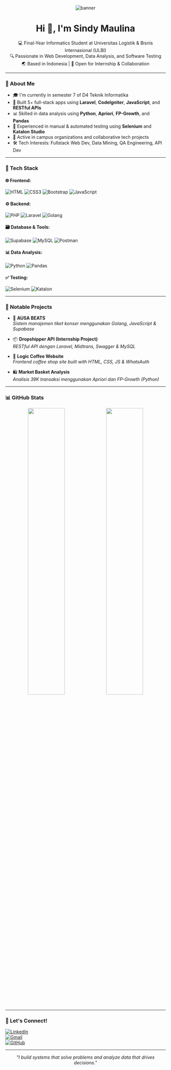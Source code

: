 <!-- Optional banner (bisa kamu ganti dengan link banner dari Canva bertema biru) -->
<p align="center">
  <img src="https://your-banner-link.com" alt="banner" />
</p>

<h1 align="center">Hi 👋, I'm Sindy Maulina</h1>
<p align="center">
  💻 Final-Year Informatics Student at Universitas Logistik & Bisnis Internasional (ULBI)  
  <br/>
  🔍 Passionate in Web Development, Data Analysis, and Software Testing  
  <br/>
  🌏 Based in Indonesia | 💼 Open for Internship & Collaboration
</p>

---

### 💼 About Me

- 🎓 I'm currently in semester 7 of D4 Teknik Informatika  
- 🚀 Built 5+ full-stack apps using **Laravel**, **CodeIgniter**, **JavaScript**, and **RESTful APIs**  
- 📊 Skilled in data analysis using **Python**, **Apriori**, **FP-Growth**, and **Pandas**  
- 🔐 Experienced in manual & automated testing using **Selenium** and **Katalon Studio**  
- 🤝 Active in campus organizations and collaborative tech projects  
- 🛠️ Tech Interests: Fullstack Web Dev, Data Mining, QA Engineering, API Dev  

---

### 🧠 Tech Stack

#### 🌐 Frontend:
![HTML](https://img.shields.io/badge/HTML5-0A66C2?style=for-the-badge&logo=html5&logoColor=white)
![CSS3](https://img.shields.io/badge/CSS3-005FBA?style=for-the-badge&logo=css3&logoColor=white)
![Bootstrap](https://img.shields.io/badge/Bootstrap-00427E?style=for-the-badge&logo=bootstrap&logoColor=white)
![JavaScript](https://img.shields.io/badge/JavaScript-0077B5?style=for-the-badge&logo=javascript&logoColor=white)

#### ⚙️ Backend:
![PHP](https://img.shields.io/badge/PHP-0A66C2?style=for-the-badge&logo=php&logoColor=white)
![Laravel](https://img.shields.io/badge/Laravel-005FBA?style=for-the-badge&logo=laravel&logoColor=white)
![Golang](https://img.shields.io/badge/Golang-00427E?style=for-the-badge&logo=go&logoColor=white)

#### 🗃️ Database & Tools:
![Supabase](https://img.shields.io/badge/Supabase-0A66C2?style=for-the-badge&logo=supabase&logoColor=white)
![MySQL](https://img.shields.io/badge/MySQL-005FBA?style=for-the-badge&logo=mysql&logoColor=white)
![Postman](https://img.shields.io/badge/Postman-00427E?style=for-the-badge&logo=postman&logoColor=white)

#### 📊 Data Analysis:
![Python](https://img.shields.io/badge/Python-0A66C2?style=for-the-badge&logo=python&logoColor=white)
![Pandas](https://img.shields.io/badge/Pandas-005FBA?style=for-the-badge&logo=pandas&logoColor=white)

#### ✅ Testing:
![Selenium](https://img.shields.io/badge/Selenium-00427E?style=for-the-badge&logo=selenium&logoColor=white)
![Katalon](https://img.shields.io/badge/Katalon-0A66C2?style=for-the-badge&logo=katalon&logoColor=white)

---

### 📌 Notable Projects

- 🎫 **AUSA BEATS**  
  *Sistem manajemen tiket konser menggunakan Golang, JavaScript & Supabase*

- 📦 **Dropshipper API (Internship Project)**  
  *RESTful API dengan Laravel, Midtrans, Swagger & MySQL*

- 🧃 **Logic Coffee Website**  
  *Frontend coffee shop site built with HTML, CSS, JS & WhatsAuth*

- 🛍️ **Market Basket Analysis**  
  *Analisis 39K transaksi menggunakan Apriori dan FP-Growth (Python)*

---

### 📊 GitHub Stats

<p align="center">
  <img src="https://github-readme-stats.vercel.app/api?username=sindymaulina04&show_icons=true&theme=blueberry" width="48%" />
  <img src="https://github-readme-stats.vercel.app/api/top-langs/?username=sindymaulina04&layout=compact&theme=blueberry" width="48%" />
</p>

---

### 🤝 Let's Connect!

[![LinkedIn](https://img.shields.io/badge/-LinkedIn-0A66C2?style=for-the-badge&logo=linkedin&logoColor=white)](https://linkedin.com/in/sindy-maulina02)  
[![Gmail](https://img.shields.io/badge/-Email-005FBA?style=for-the-badge&logo=gmail&logoColor=white)](mailto:cindymaulina369@gmail.com)  
[![GitHub](https://img.shields.io/badge/-GitHub-333?style=for-the-badge&logo=github&logoColor=white)](https://github.com/sindymaulina04)

---

<p align="center"><i>"I build systems that solve problems and analyze data that drives decisions."</i></p>
